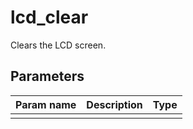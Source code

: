 lcd_clear
===========

Clears the LCD screen.

Parameters
----------

| Param name | Description | Type     |
 ------------|-------------|----------
||||